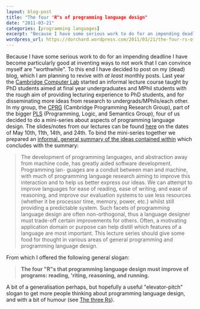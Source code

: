 ```yaml
---
layout: blog-post
title: "The four "R"s of programming language design"
date: "2011-03-21"
categories: [programming languages]
excerpt: "Because I have some serious work to do for an impending deadline I have become particularly good at inventing ways to not work that I can convince myself are 'worthwhile'. To this end I have decided to post on my (dead) blog, which I am planning to revive with at..."
wordpress_url: https://dorchard.wordpress.com/2011/03/21/the-four-rs-of-programming-language-design/
---
```


Because I have some serious work to do for an impending deadline I have become particularly good at inventing ways to not work that I can convince myself are "worthwhile". To this end I have decided to post on my (dead) blog, which I am planning to revive with _at least_ monthly posts. Last year the [Cambridge Computer Lab](http://www.cl.cam.ac.uk) started an informal lecture course taught by PhD students aimed at final year undergraduates and MPhil students with the rough aim of providing lecturing experience to PhD students, and for disseminating more ideas from research to undergrads/MPhils/each other. In my group, the [CPRG](http://cprg-research.blogspot.com/) (Cambridge Programming Research Group), part of the bigger [PLS](http://www.cl.cam.ac.uk/research/pls/) (Programming, Logic, and Semantics Group), four of us decided to do a mini-series about aspects of programming language design. The slides/notes from our lectures can be found [here](http://www.cl.cam.ac.uk/teaching/0910/RSL/) on the dates of May 10th, 11th, 14th, and 24th. To bind the mini-series together we prepared an [informal, general summary of the ideas contained within](http://www.cl.cam.ac.uk/~dao29/lectures/cprg/cprg-lectures-introduction.pdf) which concludes with the summary: 

> The development of programming languages, and abstraction away from machine code, has greatly aided software development. Programming lan- guages are a conduit between man and machine, with much of programming language research aiming to improve this interaction and to help us better express our ideas. We can attempt to improve languages for ease of reading, ease of writing, and ease of reasoning, and improve our evaluation systems to use less resources (whether it be processor time, memory, power, etc.) whilst still providing a predictable system. Such facets of programming language design are often non-orthogonal, thus a language designer must trade-off certain improvements for others. Often, a motivating application domain or purpose can help distill which features of a language are most important. This lecture series should give some food for thought in various areas of general programming and programming language design. 

From which I offered the following general slogan: 

> **The four "R"s that programming language design must improve of programs: reading, 'riting, reasoning, and running.**

A bit of a generalisation perhaps, but hopefully a useful "elevator-pitch" slogan to get more people thinking about programming language design, and with a bit of humour (see [ The three Rs](http://en.wikipedia.org/wiki/The_three_Rs)). 

